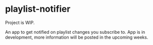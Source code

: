 # playlist-notifier

Project is WIP.

An app to get notified on playlist changes you subscribe to.
App is in development, more information will be posted in the upcoming weeks.
